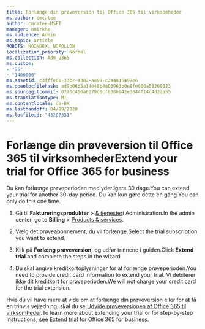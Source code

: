 ```yaml
---
title: Forlænge din prøveversion til Office 365 til virksomheder
ms.author: cmcatee
author: cmcatee-MSFT
manager: mnirkhe
ms.audience: Admin
ms.topic: article
ROBOTS: NOINDEX, NOFOLLOW
localization_priority: Normal
ms.collection: Adm_O365
ms.custom:
- "95"
- "1400006"
ms.assetid: c3fffed1-33b2-4382-ae99-c3a4816497e6
ms.openlocfilehash: ad9b06d5a14e48b4a03963b0e8fe606a58269623
ms.sourcegitcommit: 0776c450a6279d8cf6386942e3844f14c4d2aa55
ms.translationtype: MT
ms.contentlocale: da-DK
ms.lasthandoff: 04/09/2020
ms.locfileid: "43207331"
---
```

# <a name="extend-your-trial-for-office-365-for-business"></a><span data-ttu-id="d2128-102">Forlænge din prøveversion til Office 365 til virksomheder</span><span class="sxs-lookup"><span data-stu-id="d2128-102">Extend your trial for Office 365 for business</span></span>

<span data-ttu-id="d2128-103">Du kan forlænge prøveperioden med yderligere 30 dage.</span><span class="sxs-lookup"><span data-stu-id="d2128-103">You can extend your trial for another 30-day period.</span></span> <span data-ttu-id="d2128-104">Du kan kun gøre dette én gang.</span><span class="sxs-lookup"><span data-stu-id="d2128-104">You can only do this one time.</span></span>
  
1. <span data-ttu-id="d2128-105">Gå til **Faktureringsprodukter** \> [& tjenester](https://portal.office.com/adminportal/home#/subscriptions)i Administration.</span><span class="sxs-lookup"><span data-stu-id="d2128-105">In the admin center, go to **Billing** \> [Products & services](https://portal.office.com/adminportal/home#/subscriptions).</span></span>

2. <span data-ttu-id="d2128-106">Vælg det prøveabonnement, du vil forlænge.</span><span class="sxs-lookup"><span data-stu-id="d2128-106">Select the trial subscription you want to extend.</span></span>

3. <span data-ttu-id="d2128-107">Klik på **Forlæng prøveversion,** og udfør trinnene i guiden.</span><span class="sxs-lookup"><span data-stu-id="d2128-107">Click **Extend trial** and complete the steps in the wizard.</span></span>

4. <span data-ttu-id="d2128-108">Du skal angive kreditkortoplysninger for at forlænge prøveperioden.</span><span class="sxs-lookup"><span data-stu-id="d2128-108">You need to provide credit card information to extend your trial.</span></span> <span data-ttu-id="d2128-109">Vi debiterer ikke dit kreditkort for prøveperioden.</span><span class="sxs-lookup"><span data-stu-id="d2128-109">We will not charge your credit card for the trial extension.</span></span>

<span data-ttu-id="d2128-110">Hvis du vil have mere at vide om at forlænge din prøveversion eller for at få en trinvis vejledning, skal du se [Udvide prøveversionen af Office 365 til virksomheder](https://docs.microsoft.com/microsoft-365/commerce/extend-your-trial).</span><span class="sxs-lookup"><span data-stu-id="d2128-110">To learn more about extending your trial or for step-by-step instructions, see [Extend trial for Office 365 for business](https://docs.microsoft.com/microsoft-365/commerce/extend-your-trial).</span></span>
